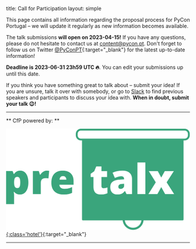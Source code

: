 title: Call for Participation
layout: simple


This page contains all information regarding the proposal process for PyCon Portugal – we will update it regularly as new information becomes available.


The talk submissions **will open on 2023-04-15!** If you have any questions, please do not hesitate to contact us at [content@pycon.pt](mailto:content@pycon.pt). Don't forget to follow us on Twitter [@PyConPT](https://twitter.com/PyConPT){:target="_blank"} for the latest up-to-date information!


**Deadline is 2023-06-31  23h59 UTC 🔥**. You can edit your submissions up until this date.


If you think you have something great to talk about – submit your idea! If you are unsure, talk it over with somebody, or go to [Slack](https://join.slack.com/t/pyconportugal/shared_invite/zt-1ckszg1ye-QDgxx3lOkC15Ocal8xhCSg) to find previous speakers and participants to discuss your idea with. **When in doubt, submit your talk 😉!**


[//]: # (<div markdown="1" style="text-align: center;">[<button class="btn">Submit your talk here!</button>]&#40;&#41;{:target="_blank"}</div>)


---


** CfP powered by: **



[![pretalx](/static/images/other/pretalx.svg){:class='hotel'}](https://pretalx.com/p/about/){:target="_blank"}


---
